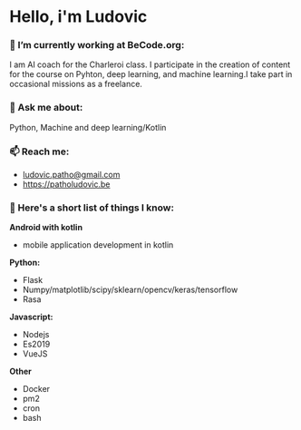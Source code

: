 # Hello, i'm Ludovic

### 🔭 I’m currently working at BeCode.org:    
I am AI coach for the Charleroi class. I participate in the creation of content for the course on Pyhton, deep learning, and machine learning.I take part in occasional missions as a freelance.  

### 💬 Ask me about:  
Python, Machine and deep learning/Kotlin  

### 📫 Reach me:  
* ludovic.patho@gmail.com  
* https://patholudovic.be

### 🧐 Here's a short list of things I know:

**Android with kotlin**
- mobile application development in kotlin

**Python:**
- Flask
- Numpy/matplotlib/scipy/sklearn/opencv/keras/tensorflow
- Rasa

**Javascript:**
- Nodejs
- Es2019
- VueJS

**Other**
- Docker
- pm2
- cron
- bash



